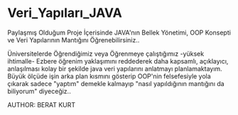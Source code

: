 # Veri_Yapıları_JAVA
Paylaşmış Olduğum Proje İçerisinde JAVA'nın Bellek Yönetimi, OOP Konsepti ve Veri Yapılarının Mantığını Öğrenebilirsiniz..

Üniversitelerde Öğrendiğimiz veya Öğrenmeye çalıştığımız -yüksek ihtimalle- Ezbere öğrenim yaklaşımını reddederek daha kapsamlı, açıklayıcı, 
anlaşılması kolay bir şekilde java veri yapılarını anlatmayı planlamaktayım. Büyük ölçüde işin arka plan kısmını gösterip OOP'nin felsefesiyle
yola çıkarak sadece "yaptım" demekle kalmayıp "nasıl yapıldığının mantığını da biliyorum" diyeceğiz..

AUTHOR: BERAT KURT
